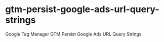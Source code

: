 # gtm-persist-google-ads-url-query-strings
Google Tag Manager GTM Persist Google Ads URL Query Strings
